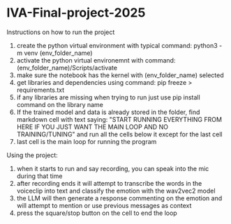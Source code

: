 # IVA-Final-project-2025
Instructions on how to run the project
1. create the python virtual environment with typical command: python3 -m venv (env_folder_name)
2. activate the python virtual environemnt with command: (env_folder_name)/Scripts/activate
3. make sure the notebook has the kernel with (env_folder_name) selected 
4. get libraries and dependencies using command: pip freeze > requirements.txt
5. if any libraries are missing when trying to run just use pip install command on the library name
6. If the trained model and data is already stored in the folder, find markdown cell with text saying: "START RUNNING EVERYTHING FROM HERE IF YOU JUST WANT THE MAIN LOOP AND NO TRAINING/TUNING" and run all the cells below it except for the last cell
7. last cell is the main loop for running the program

Using the project:
1. when it starts to run and say recording, you can speak into the mic during that time
2. after recording ends it will attempt to transcribe the words in the voiceclip into text and classify the emotion with the wav2vec2 model
3. the LLM will then generate a response commenting on the emotion and will attempt to mention or use previous messages as context 
4. press the square/stop button on the cell to end the loop
